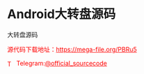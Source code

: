 # Android大转盘源码

大转盘源码<br>


<p style="color: red;">源代码下载地址：<a href="https://mega-file.org/PBRu5" style="color: red;">https://mega-file.org/PBRu5</a></p><p style="color: red;"><img src="https://cdn-icons-png.flaticon.com/512/2111/2111646.png" alt="Telegram Icon" style="width: 16px; vertical-align: middle; margin-right: 5px;">Telegram:<a href="https://t.me/official_sourcecode" style="color: red;">@official_sourcecode</a></p>